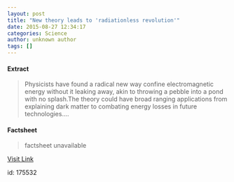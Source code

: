 ```yaml
---
layout: post
title: "New theory leads to 'radiationless revolution'"
date: 2015-08-27 12:34:17
categories: Science
author: unknown author
tags: []
---
```



#### Extract
>Physicists have found a radical new way confine electromagnetic energy without it leaking away, akin to throwing a pebble into a pond with no splash.The theory could have broad ranging applications from explaining dark matter to combating energy losses in future technologies....

#### Factsheet
>factsheet unavailable

[Visit Link](http://www.sciencedaily.com/releases/2015/08/150827083417.htm)

id:  175532



